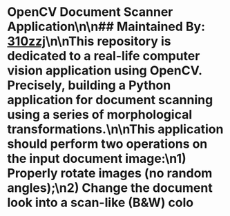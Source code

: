 # OpenCV Document Scanner Application\n\n## Maintained By: [310zzj](https://www.linkedin.com/310zzj)\n\nThis repository is dedicated to a real-life computer vision application using OpenCV. Precisely, building a Python application for document scanning using a series of morphological transformations.\n\nThis application should perform two operations on the input document image:\n1) Properly rotate images (no random angles);\n2) Change the document look into a scan-like (B&W) colo
